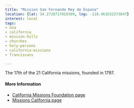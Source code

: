```yaml
---
title: "Mission San Fernando Rey de Espana"
location: {lat: 34.2728717819309, lng: -118.461632373847}
interest: local
tags:
- usa
- california
- mission-hills
- churches
- holy-persons
- california-missions
- franciscans

---
```



The 17th of the 21 California missions, founded in 1797.

#### More Information

* [California Missions Foundation page](https://californiamissionsfoundation.org/mission-san-fernando/)
* [Missions California page](https://www.missionscalifornia.com/missions/san-fernando-rey-de-espana/)





